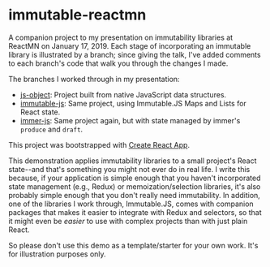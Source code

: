 # immutable-reactmn

A companion project to my presentation on immutability libraries at ReactMN on January 17, 2019. Each stage of incorporating an immutable library is illustrated by a branch; since giving the talk, I've added comments to each branch's code that walk you through the changes I made.

The branches I worked through in my presentation:

- [js-object](https://github.com/tataton/immutable-reactmn/tree/js-object): Project built from native JavaScript data structures.
- [immutable-js](https://github.com/tataton/immutable-reactmn/tree/immutable-js): Same project, using Immutable.JS Maps and Lists for React state.
- [immer-js](https://github.com/tataton/immutable-reactmn/tree/immer-js): Same project again, but with state managed by immer's `produce` and `draft`.

This project was bootstrapped with [Create React App](https://github.com/facebook/create-react-app).

This demonstration applies immutability libraries to a small project's React state--and that's something you might not ever do in real life. I write this because, if your application is simple enough that you haven't incorporated state management (e.g., Redux) or memoization/selection libraries, it's also probably simple enough that you don't really need immutability. In addition, one of the libraries I work through, Immutable.JS, comes with companion packages that makes it easier to integrate with Redux and selectors, so that it might even be _easier_ to use with complex projects than with just plain React.

So please don't use this demo as a template/starter for your own work. It's for illustration purposes only.
